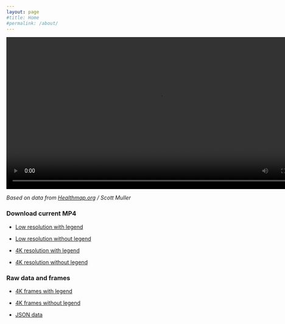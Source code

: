 ```yaml
---
layout: page
#title: Home
#permalink: /about/
---
```



<video width="800" height="400" controls>
  <source type="video/mp4" src="https://github.com/interrupt21h/covid-19-sos/raw/master/mp4/covid-19-sos_legend_small.mp4">
</video>

*Based on data from [Healthmap.org](https://www.healthmap.org/ncov2019/) / Scott Muller*

### Download current MP4

* [Low resolution with legend](https://github.com/interrupt21h/covid-19-sos/raw/master/mp4/covid-19-sos_legend_small.mp4)

* [Low resolution without legend](https://github.com/interrupt21h/covid-19-sos/raw/master/mp4/covid-19-sos_small.mp4)

* [4K resolution with legend](https://github.com/interrupt21h/covid-19-sos/raw/master/mp4/covid-19-sos_legend_4096.mp4)

* [4K resolution without legend](https://github.com/interrupt21h/covid-19-sos/raw/master/mp4/covid-19-sos_4096.mp4)


### Raw data and frames

* [4K frames with legend](https://github.com/interrupt21h/covid-19-sos/tree/master/4096-legend)

* [4K frames without legend](https://github.com/interrupt21h/covid-19-sos/tree/master/4096)

* [JSON data](https://github.com/interrupt21h/covid-19-sos/tree/master/json)


